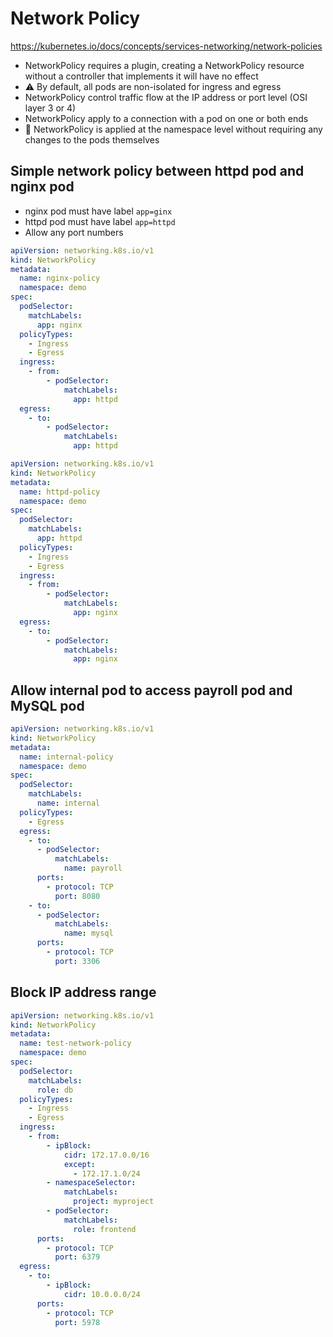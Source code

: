 # Network Policy

https://kubernetes.io/docs/concepts/services-networking/network-policies

* NetworkPolicy requires a plugin, creating a NetworkPolicy resource without a controller that implements it will have no effect
* ⚠️ By default, all pods are non-isolated for ingress and egress
* NetworkPolicy control traffic flow at the IP address or port level (OSI layer 3 or 4)
* NetworkPolicy apply to a connection with a pod on one or both ends
* 🦊 NetworkPolicy is applied at the namespace level without requiring any changes to the pods themselves

## Simple network policy between httpd pod and nginx pod

* nginx pod must have label `app=ginx`
* httpd pod must have label `app=httpd`
* Allow any port numbers

```yaml
apiVersion: networking.k8s.io/v1
kind: NetworkPolicy
metadata:
  name: nginx-policy
  namespace: demo
spec:
  podSelector:
    matchLabels:
      app: nginx
  policyTypes:
    - Ingress
    - Egress
  ingress:
    - from:
        - podSelector:
            matchLabels:
              app: httpd
  egress:
    - to:
        - podSelector:
            matchLabels:
              app: httpd
```

```yaml
apiVersion: networking.k8s.io/v1
kind: NetworkPolicy
metadata:
  name: httpd-policy
  namespace: demo
spec:
  podSelector:
    matchLabels:
      app: httpd
  policyTypes:
    - Ingress
    - Egress
  ingress:
    - from:
        - podSelector:
            matchLabels:
              app: nginx
  egress:
    - to:
        - podSelector:
            matchLabels:
              app: nginx
```

## Allow internal pod to access payroll pod and MySQL pod

```yaml
apiVersion: networking.k8s.io/v1
kind: NetworkPolicy
metadata:
  name: internal-policy
  namespace: demo
spec:
  podSelector:
    matchLabels:
      name: internal
  policyTypes:
    - Egress
  egress:
    - to:
      - podSelector:
          matchLabels:
            name: payroll
      ports:
        - protocol: TCP
          port: 8080
    - to:
      - podSelector:
          matchLabels:
            name: mysql
      ports:
        - protocol: TCP
          port: 3306
```

## Block IP address range

```yaml
apiVersion: networking.k8s.io/v1
kind: NetworkPolicy
metadata:
  name: test-network-policy
  namespace: demo
spec:
  podSelector:
    matchLabels:
      role: db
  policyTypes:
    - Ingress
    - Egress
  ingress:
    - from:
        - ipBlock:
            cidr: 172.17.0.0/16
            except:
              - 172.17.1.0/24
        - namespaceSelector:
            matchLabels:
              project: myproject
        - podSelector:
            matchLabels:
              role: frontend
      ports:
        - protocol: TCP
          port: 6379
  egress:
    - to:
        - ipBlock:
            cidr: 10.0.0.0/24
      ports:
        - protocol: TCP
          port: 5978
```
